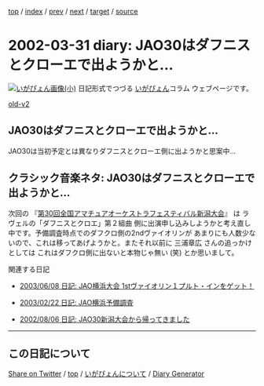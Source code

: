 [top](../index.html) 
 / [index](index.html) 
 / [prev](https://igapyon.github.io/diary/2002/ig020329.html) 
 / [next](https://igapyon.github.io/diary/2002/ig020402.html) 
 / [target](https://igapyon.github.io/diary/2002/ig020331.html) 
 / [source](https://github.com/igapyon/diary/blob/gh-pages/2002/ig020331.html.src.md) 

2002-03-31 diary: JAO30はダフニスとクローエで出ようかと…
=====================================================================================================
[![いがぴょん画像(小)](https://igapyon.github.io/diary/images/iga200306s.jpg "いがぴょん")](https://igapyon.github.io/diary/memo/memoigapyon.html) 日記形式でつづる [いがぴょん](https://igapyon.github.io/diary/memo/memoigapyon.html)コラム ウェブページです。

[old-v2](ig020331-orig.html)

## JAO30はダフニスとクローエで出ようかと…

JAO30は当初予定とは異なりダフニスとクローエ側に出ようかと思案中…


## クラシック音楽ネタ: JAO30はダフニスとクローエで出ようかと…

次回の 『[第30回全国アマチュアオーケストラフェスティバル新潟大会](http://www.gatakyo.com/aof/)』 は ラヴェルの「ダフニスとクロエ」第２組曲 側に出演申し込みしようかと考え直し中です。予備調査時点でのダフクロ側の2ndヴァイオリンが あまりにも人数少ないので、これは移ってあげようかと。またそれ以前に 三浦章広 さんの追っかけとしては これはダフクロ側に出ないと本物じゃ無い (笑) とか思いまして。

関連する日記

* [2003/06/08 日記: JAO横浜大会 1stヴァイオリン１プルト・インをゲット！](../2003/ig030608.html)
  
* [2003/02/22 日記: JAO横浜予備調査](../2003/ig030222.html)
  
* [2002/08/06 日記: JAO30新潟大会から帰ってきました](ig020806.html)

----------------------------------------------------------------------------------------------------

## この日記について

[Share on Twitter](https://twitter.com/intent/tweet?hashtags=igapyon%2Cdiary%2C%E3%81%84%E3%81%8C%E3%81%B4%E3%82%87%E3%82%93&text=JAO30%E3%81%AF%E3%83%80%E3%83%95%E3%83%8B%E3%82%B9%E3%81%A8%E3%82%AF%E3%83%AD%E3%83%BC%E3%82%A8%E3%81%A7%E5%87%BA%E3%82%88%E3%81%86%E3%81%8B%E3%81%A8%E2%80%A6&url=https%3A%2F%2Figapyon.github.io%2Fdiary%2F2002%2Fig020331.html) / [top](../index.html) / [いがぴょんについて](https://igapyon.github.io/diary/memo/memoigapyon.html) / [Diary Generator](https://github.com/igapyon/igapyonv3)
